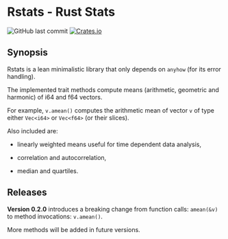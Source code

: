 # Rstats - Rust Stats
![GitHub last commit](https://img.shields.io/github/last-commit/liborty/rstats)
[![Crates.io](https://img.shields.io/crates/v/rstats)](https://docs.rs/rstats)
## Synopsis

Rstats is a lean minimalistic library that only depends on `anyhow` (for its error handling).

The implemented trait methods compute means (arithmetic, geometric and harmonic) of i64 and f64 vectors.

For example, `v.amean()` computes the arithmetic mean of vector `v` of type either `Vec<i64>` or `Vec<f64>` (or their slices).

Also included are:

* linearly weighted means useful for time dependent data analysis,

* correlation and autocorrelation,

* median and quartiles.

## Releases 
**Version 0.2.0** introduces a breaking change from function calls: `amean(&v)` to method invocations: `v.amean()`.

More methods will be added in future versions.